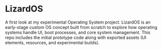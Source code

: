 # LizardOS
A first look at my experimental Operating System project.  LizardOS is an early-stage custom OS concept built from scratch to explore how operating systems handle UI, boot processes, and core system management. This repo includes the initial prototype code along with exported assets (UI elements, resources, and experimental builds).
